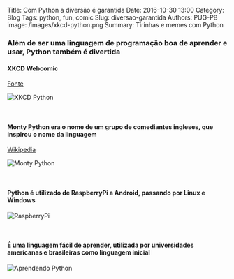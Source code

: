Title: Com Python a diversão é garantida
Date: 2016-10-30 13:00
Category: Blog
Tags: python, fun, comic
Slug: diversao-garantida
Authors: PUG-PB
image: /images/xkcd-python.png
Summary: Tirinhas e memes com Python

### Além de ser uma linguagem de programação boa de aprender e usar, Python também é divertida

#### XKCD Webcomic

[Fonte](https://www.xkcd.com/353/)

![XKCD Python](/images/xkcd-python.png)

<br />

#### Monty Python era o nome de um grupo de comediantes ingleses, que inspirou o nome da linguagem

[Wikipedia](https://pt.wikipedia.org/wiki/Monty_Python)

![Monty Python](/images/monty-python-flying-circus.jpg)

<br />

#### Python é utilizado de RaspberryPi a Android, passando por Linux e Windows

![RaspberryPi](/images/raspberry-pi-python.jpg)

<br />

#### É uma linguagem fácil de aprender, utilizada por universidades americanas e brasileiras como linguagem inicial

![Aprendendo Python](/images/suporte_567.jpg)
